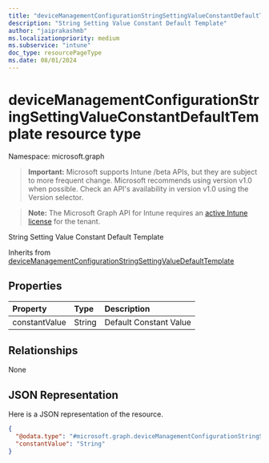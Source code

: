 ```yaml
---
title: "deviceManagementConfigurationStringSettingValueConstantDefaultTemplate resource type"
description: "String Setting Value Constant Default Template"
author: "jaiprakashmb"
ms.localizationpriority: medium
ms.subservice: "intune"
doc_type: resourcePageType
ms.date: 08/01/2024
---
```


# deviceManagementConfigurationStringSettingValueConstantDefaultTemplate resource type

Namespace: microsoft.graph

> **Important:** Microsoft supports Intune /beta APIs, but they are subject to more frequent change. Microsoft recommends using version v1.0 when possible. Check an API's availability in version v1.0 using the Version selector.

> **Note:** The Microsoft Graph API for Intune requires an [active Intune license](https://go.microsoft.com/fwlink/?linkid=839381) for the tenant.

String Setting Value Constant Default Template


Inherits from [deviceManagementConfigurationStringSettingValueDefaultTemplate](../resources/intune-deviceconfigv2-devicemanagementconfigurationstringsettingvaluedefaulttemplate.md)

## Properties
|Property|Type|Description|
|:---|:---|:---|
|constantValue|String|Default Constant Value|

## Relationships
None

## JSON Representation
Here is a JSON representation of the resource.
<!-- {
  "blockType": "resource",
  "@odata.type": "microsoft.graph.deviceManagementConfigurationStringSettingValueConstantDefaultTemplate"
}
-->
``` json
{
  "@odata.type": "#microsoft.graph.deviceManagementConfigurationStringSettingValueConstantDefaultTemplate",
  "constantValue": "String"
}
```